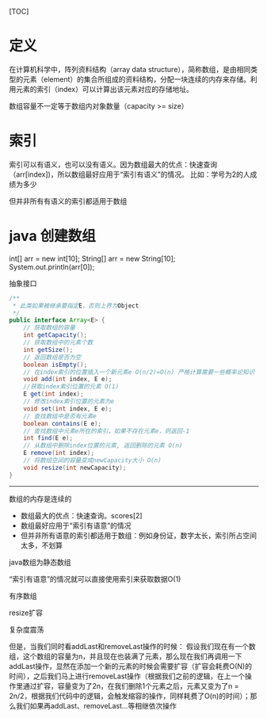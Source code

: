 [TOC]

# 定义
在计算机科学中，阵列资料结构（array data structure），简称数组，是由相同类型的元素（element）的集合所组成的资料结构，分配一块连续的内存来存储。利用元素的索引（index）可以计算出该元素对应的存储地址。

数组容量不一定等于数组内对象数量（capacity >= size）

# 索引
索引可以有语义，也可以没有语义。因为数组最大的优点：快速查询（arr[index])，所以数组最好应用于“索引有语义”的情况。
比如：学号为2的人成绩为多少

但并非所有有语义的索引都适用于数组

# java 创建数组
int[] arr = new int[10];
String[] arr = new String[10];
System.out.println(arr[0]);

抽象接口
```java
/**
 * 此类如果被继承要指定E，否则上界为Object
 */
public interface Array<E> {
    // 获取数组的容量
    int getCapacity();
    // 获取数组中的元素个数
    int getSize();
    // 返回数组是否为空
    boolean isEmpty();
    // 在index索引的位置插入一个新元素e O(n/2)=O(n) 严格计算需要一些概率论知识
    void add(int index, E e);
    //获取index索引位置的元素 O(1)
    E get(int index);
    // 修改index索引位置的元素为e
    void set(int index, E e);
    // 查找数组中是否有元素e
    boolean contains(E e);
    // 查找数组中元素e所在的索引，如果不存在元素e，则返回-1
    int find(E e);
    // 从数组中删除index位置的元素, 返回删除的元素 O(n)
    E remove(int index);
    // 将数组空间的容量变成newCapacity大小 O(n)
    void resize(int newCapacity);
}
```

---

数组的内存是连续的


+ 数组最大的优点：快速查询。scores[2]
+ 数组最好应用于“索引有语意”的情况
+ 但并非所有语意的索引都适用于数组：例如身份证，数字太长，索引所占空间太多，不划算

java数组为静态数组


“索引有语意”的情况就可以直接使用索引来获取数据O(1)

有序数组

resize扩容

复杂度震荡

但是，当我们同时看addLast和removeLast操作的时候：
假设我们现在有一个数组，这个数组的容量为n，并且现在也装满了元素，那么现在我们再调用一下addLast操作，显然在添加一个新的元素的时候会需要扩容（扩容会耗费O(N)的时间），之后我们马上进行removeLast操作（根据我们之前的逻辑，在上一个操作里通过扩容，容量变为了2n，在我们删除1个元素之后，元素又变为了n = 2n/2，根据我们代码中的逻辑，会触发缩容的操作，同样耗费了O(n)的时间）；那么我们如果再addLast、removeLast…等相继依次操作
